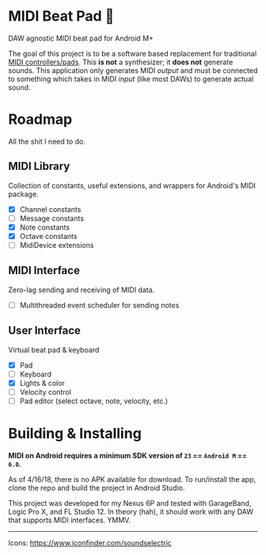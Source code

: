 # MIDI Beat Pad 🎹
DAW agnostic MIDI beat pad for Android M+

The goal of this project is to be a software based replacement for traditional [MIDI controllers/pads](https://www.google.com/search?q=midi+pad&tbm=isch). This **is not** a synthesizer; it **does not** generate sounds. This application only generates MIDI _output_ and must be connected to something which takes in MIDI _input_ (like most DAWs) to generate actual sound.

# Roadmap
All the shit I need to do.

## MIDI Library
Collection of constants, useful extensions, and wrappers for Android's MIDI package. 
- [x] Channel constants
- [ ] Message constants
- [x] Note constants
- [x] Octave constants
- [ ] MidiDevice extensions

## MIDI Interface
Zero-lag sending and receiving of MIDI data.
- [ ] Multithreaded event scheduler for sending notes

## User Interface
Virtual beat pad & keyboard
- [x] Pad
- [ ] Keyboard
- [x] Lights & color
- [ ] Velocity control
- [ ] Pad editor (select octave, note, velocity, etc.)

# Building & Installing
**MIDI on Android requires a minimum SDK version of `23` == `Android M` == `6.0`.**

As of 4/16/18, there is no APK available for download. To run/install the app, clone the repo and build the project in Android Studio. 

This project was developed for my Nexus 6P and tested with GarageBand, Logic Pro X, and FL Studio 12. In theory (hah), it should work with any DAW that supports MIDI interfaces. YMMV.

---

Icons: https://www.iconfinder.com/soundselectric
